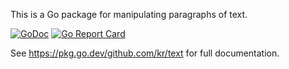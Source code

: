 This is a Go package for manipulating paragraphs of text.

[![GoDoc](https://pkg.go.dev/badge/github.com/kr/text)](https://pkg.go.dev/github.com/kr/text)
[![Go Report Card](https://goreportcard.com/badge/github.com/kr/text)](https://goreportcard.com/report/github.com/kr/text)


See https://pkg.go.dev/github.com/kr/text for full documentation.
